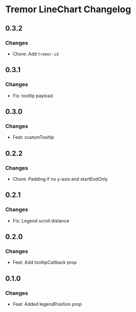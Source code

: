 # Tremor LineChart Changelog

## 0.3.2

### Changes

- Chore: Add `tremor-id`

## 0.3.1

### Changes

- Fix: tooltip payload

## 0.3.0

### Changes

- Feat: customTooltip

## 0.2.2

### Changes

- Chore: Padding if no y-axis and startEndOnly

## 0.2.1

### Changes

- Fix: Legend scroll distance

## 0.2.0

### Changes

- Feat: Add tooltipCallback prop

## 0.1.0

### Changes

- Feat: Added legendPosition prop

